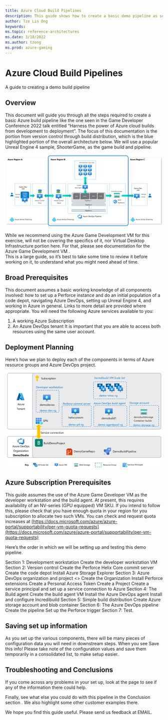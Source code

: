 ```yaml
---
title: Azure Cloud Build Pipelines
description: This guide shows how to create a basic demo pipeline as seen in the GDC 2022 talk, "Harnessing the power of Azure cloud builds from development to deployment". This is part 1 of an 8 part series.
author: Tze Lin Ong
keywords: 
ms.topic: reference-architectures
ms.date: 3/18/2022
ms.author: tzong
ms.prod: azure-gaming
---
```

# Azure Cloud Build Pipelines
A guide to creating a demo build pipeline 

## Overview
This document will guide you through all the steps required to create a basic Azure build pipeline like the one seen in the Game Developer Conference 2022 talk entitled “Harness the power of Azure cloud builds from development to deployment”. 
The focus of this documentation is the portion from version control through build distribution, which is the blue highlighted portion of the overall architecture below. We will use a popular Unreal Engine 4 sample, ShooterGame, as the game build and pipeline.

[![Azure Cloud Build Overview](media/cloud-build-pipeline/acb-0-intro/overview.png)](media/cloud-build-pipeline/acb-0-intro/overview.png)

While we recommend using the Azure Game Development VM for this exercise, will not be covering the specifics of it, nor Virtual Desktop Infrastructure portion here. For that, please see documentation for the Azure Game Development VM <link>.  
This is a large guide, so it’s best to take some time to review it before working on it, to understand what you might need ahead of time.

## Broad Prerequisites
This document assumes a basic working knowledge of all components involved: how to set up a Perforce instance and do an initial population of a code depot, navigating Azure DevOps, setting up Unreal Engine 4, and working in Azure in general. Links to more detail are provided where appropriate.
You will need the following Azure services available to you:
1.	A working Azure Subscription 
2.	An Azure DevOps tenant
It is important that you are able to access both resources using the same user account.

## Deployment Planning
Here’s how we plan to deploy each of the components in terms of Azure resource groups and Azure DevOps project.

[![Deployment planning](media/cloud-build-pipeline/acb-0-intro/deploymentplanning.png)](media/cloud-build-pipeline/acb-0-intro/deploymentplanning.png)

## Azure Subscription Prerequisites
This guide assumes the use of the Azure Game Developer VM as the developer workstation and the build agent. At present, this requires availability of an NV-series (GPU equipped) VM SKU. If you intend to follow this, please check that you have enough quota in your region for you subscription to allocate two such VMs. You can check and request quota increases at [https://docs.microsoft.com/azure/azure-portal/supportability/per-vm-quota-requests](https://docs.microsoft.com/azure/azure-portal/supportability/per-vm-quota-requests)

Here’s the order in which we will be setting up and testing this demo pipeline.

Section 1: Development workstation <LINK>
    Create the developer workstation VM
Section 2: Version control<LINK>
    Create the Perforce Helix Core commit server
    Create the code depot
    Install Azure Storage Explorer
Section 3: Azure DevOps organization and project <<LINK>>
    Create the Organization 
    Install Perforce extensions
    Create a Personal Access Token
    Create a Project
    Create a service principal and set up a service connection to Azure
Section 4: The Build agent <LINK>
    Create the build agent VM
    Install the Azure DevOps agent
    Install and configure Incredibuild
Section 5: Simple build distribution<LINK>
    Create Azure storage account and blob container
Section 6: The Azure DevOps pipeline<LINK>
    Create the pipeline
    Set up the Perforce trigger
Section 7: Test. <LINK>

## Saving set up information
As you set up the various components, there will be many pieces of configuration data you will need in downstream steps. When you see  Save this info!  Please take note of the configuration values and save them temporarily in a consolidated list, to make setup easier.

## Troubleshooting and Conclusions
If you come across any problems in your set up, look at the <LINK> page to see if any of the information there could help.

Finally, see what else you could do with this pipeline in the Conclusion section <LINK>. We also highlight some other customer examples there.

We hope you find this guide useful. Please send us feedback at EMAIL.
